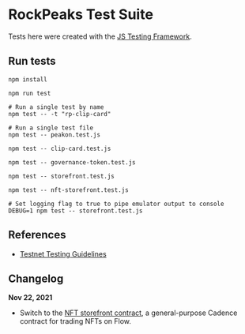 # RockPeaks Test Suite

Tests here were created with the [JS Testing Framework](https://github.com/onflow/flow-js-testing).

## Run tests

```shell
npm install

npm run test

# Run a single test by name
npm test -- -t "rp-clip-card"

# Run a single test file
npm test -- peakon.test.js

npm test -- clip-card.test.js

npm test -- governance-token.test.js

npm test -- storefront.test.js

npm test -- nft-storefront.test.js

# Set logging flag to true to pipe emulator output to console
DEBUG=1 npm test -- storefront.test.js
```

## References

* [Testnet Testing Guidelines](https://docs.onflow.org/dapp-development/testnet-testing/)

## Changelog

**Nov 22, 2021**
* Switch to the [NFT storefront contract](https://github.com/onflow/nft-storefront), a general-purpose Cadence contract for trading NFTs on Flow.
